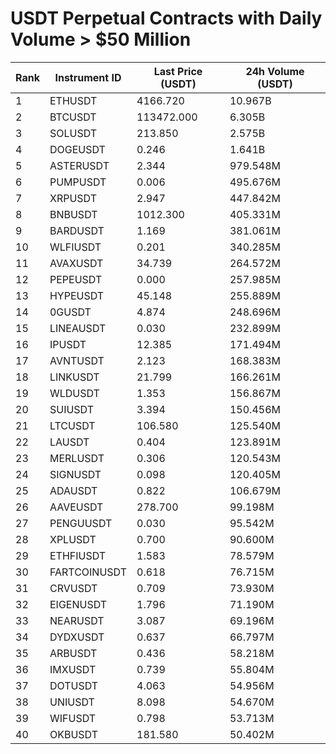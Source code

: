 # USDT Perpetual Contracts with Daily Volume > $50 Million

| Rank | Instrument ID | Last Price (USDT) | 24h Volume (USDT) |
|------|---------------|-------------------|-------------------|
| 1 | ETHUSDT | 4166.720 | 10.967B |
| 2 | BTCUSDT | 113472.000 | 6.305B |
| 3 | SOLUSDT | 213.850 | 2.575B |
| 4 | DOGEUSDT | 0.246 | 1.641B |
| 5 | ASTERUSDT | 2.344 | 979.548M |
| 6 | PUMPUSDT | 0.006 | 495.676M |
| 7 | XRPUSDT | 2.947 | 447.842M |
| 8 | BNBUSDT | 1012.300 | 405.331M |
| 9 | BARDUSDT | 1.169 | 381.061M |
| 10 | WLFIUSDT | 0.201 | 340.285M |
| 11 | AVAXUSDT | 34.739 | 264.572M |
| 12 | PEPEUSDT | 0.000 | 257.985M |
| 13 | HYPEUSDT | 45.148 | 255.889M |
| 14 | 0GUSDT | 4.874 | 248.696M |
| 15 | LINEAUSDT | 0.030 | 232.899M |
| 16 | IPUSDT | 12.385 | 171.494M |
| 17 | AVNTUSDT | 2.123 | 168.383M |
| 18 | LINKUSDT | 21.799 | 166.261M |
| 19 | WLDUSDT | 1.353 | 156.867M |
| 20 | SUIUSDT | 3.394 | 150.456M |
| 21 | LTCUSDT | 106.580 | 125.540M |
| 22 | LAUSDT | 0.404 | 123.891M |
| 23 | MERLUSDT | 0.306 | 120.543M |
| 24 | SIGNUSDT | 0.098 | 120.405M |
| 25 | ADAUSDT | 0.822 | 106.679M |
| 26 | AAVEUSDT | 278.700 | 99.198M |
| 27 | PENGUUSDT | 0.030 | 95.542M |
| 28 | XPLUSDT | 0.700 | 90.600M |
| 29 | ETHFIUSDT | 1.583 | 78.579M |
| 30 | FARTCOINUSDT | 0.618 | 76.715M |
| 31 | CRVUSDT | 0.709 | 73.930M |
| 32 | EIGENUSDT | 1.796 | 71.190M |
| 33 | NEARUSDT | 3.087 | 69.196M |
| 34 | DYDXUSDT | 0.637 | 66.797M |
| 35 | ARBUSDT | 0.436 | 58.218M |
| 36 | IMXUSDT | 0.739 | 55.804M |
| 37 | DOTUSDT | 4.063 | 54.956M |
| 38 | UNIUSDT | 8.098 | 54.670M |
| 39 | WIFUSDT | 0.798 | 53.713M |
| 40 | OKBUSDT | 181.580 | 50.402M |
